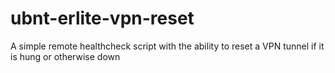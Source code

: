 # ubnt-erlite-vpn-reset
A simple remote healthcheck script with the ability to reset a VPN tunnel if it is hung or otherwise down
